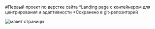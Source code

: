 #Первый проект по верстке сайта
*Landing page с контейнером для центрирования и адаптивности
*Сохранено в git-репозиторий

![макет страницы]("images/desktop-hd.png")

